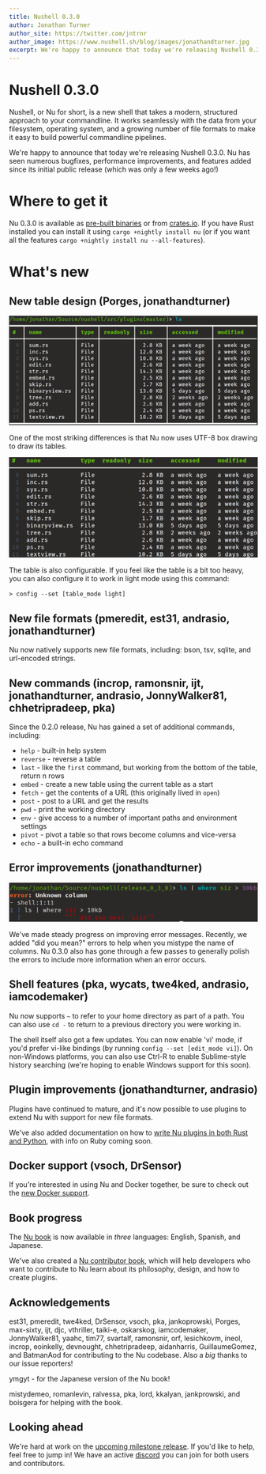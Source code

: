 ```yaml
---
title: Nushell 0.3.0
author: Jonathan Turner
author_site: https://twitter.com/jntrnr
author_image: https://www.nushell.sh/blog/images/jonathandturner.jpg
excerpt: We're happy to announce that today we're releasing Nushell 0.3.0. Nu has seen numerous bugfixes, performance improvements, and features added since its initial public release (which was only a few weeks ago!)
---
```


# Nushell 0.3.0

Nushell, or Nu for short, is a new shell that takes a modern, structured approach to your commandline. It works seamlessly with the data from your filesystem, operating system, and a growing number of file formats to make it easy to build powerful commandline pipelines.

We're happy to announce that today we're releasing Nushell 0.3.0. Nu has seen numerous bugfixes, performance improvements, and features added since its initial public release (which was only a few weeks ago!)

# Where to get it

Nu 0.3.0 is available as [pre-built binaries](https://github.com/nushell/nushell/releases/tag/0.3.0) or from [crates.io](https://crates.io/crates/nu). If you have Rust installed you can install it using `cargo +nightly install nu` (or if you want all the features `cargo +nightly install nu --all-features`).

# What's new

## New table design (Porges, jonathandturner)

![Table with utf8 box drawing](../assets/images/utf8_table.png)

One of the most striking differences is that Nu now uses UTF-8 box drawing to draw its tables.

![Table with utf8 box drawing in light mode](../assets/images/utf8_light_table.png)

The table is also configurable. If you feel like the table is a bit too heavy, you can also configure it to work in light mode using this command:

```
> config --set [table_mode light]
```

## New file formats (pmeredit, est31, andrasio, jonathandturner)

Nu now natively supports new file formats, including: bson, tsv, sqlite, and url-encoded strings.

## New commands (incrop, ramonsnir, ijt, jonathandturner, andrasio, JonnyWalker81, chhetripradeep, pka)

Since the 0.2.0 release, Nu has gained a set of additional commands, including:
* `help` - built-in help system
* `reverse` - reverse a table
* `last` - like the `first` command, but working from the bottom of the table, return n rows
* `embed` - create a new table using the current table as a start
* `fetch` - get the contents of a URL (this originally lived in `open`)
* `post` - post to a URL and get the results
* `pwd` - print the working directory
* `env` - give access to a number of important paths and environment settings
* `pivot` - pivot a table so that rows become columns and vice-versa
* `echo` - a built-in echo command

## Error improvements (jonathandturner)

![Improve error messages](../assets/images/did_you_mean.png)

We've made steady progress on improving error messages. Recently, we added "did you mean?" errors to help when you mistype the name of columns. Nu 0.3.0 also has gone through a few passes to generally polish the errors to include more information when an error occurs.

## Shell features (pka, wycats, twe4ked, andrasio, iamcodemaker)

Nu now supports `~` to refer to your home directory as part of a path.  You can also use `cd -` to return to a previous directory you were working in.

The shell itself also got a few updates. You can now enable 'vi' mode, if you'd prefer vi-like bindings (by running `config --set [edit_mode vi]`). On non-Windows platforms, you can also use Ctrl-R to enable Sublime-style history searching (we're hoping to enable Windows support for this soon).

## Plugin improvements (jonathandturner, andrasio)

Plugins have continued to mature, and it's now possible to use plugins to extend Nu with support for new file formats.

We've also added documentation on how to [write Nu plugins in both Rust and Python](https://github.com/nushell/contributor-book/blob/master/en/plugins.md), with info on Ruby coming soon.

## Docker support (vsoch, DrSensor)

If you're interested in using Nu and Docker together, be sure to check out the [new Docker support](https://github.com/nushell/nushell/blob/master/docs/docker.md).

## Book progress

The [Nu book](http://book.nushell.sh) is now available in *three* languages: English, Spanish, and Japanese.

We've also created a [Nu contributor book](https://github.com/nushell/contributor-book/blob/master/en/README.md), which will help developers who want to contribute to Nu learn about its philosophy, design, and how to create plugins.

## Acknowledgements

est31, pmeredit, twe4ked, DrSensor, vsoch, pka, jankoprowski, Porges, max-sixty, ijt, djc, vthriller, taiki-e, oskarskog, iamcodemaker, JonnyWalker81, yaahc, tim77, svartalf, ramonsnir, orf, lesichkovm, ineol, incrop, eoinkelly, devnought, chhetripradeep, aidanharris, GuillaumeGomez, and BatmanAod for contributing to the Nu codebase. Also a *big* thanks to our issue reporters!

ymgyt - for the Japanese version of the Nu book!

mistydemeo, romanlevin, ralvessa, pka, lord, kkalyan, jankprowski, and boisgera for helping with the book.

## Looking ahead

We're hard at work on the [upcoming milestone release](https://github.com/nushell/nushell/issues/261). If you'd like to help, feel free to jump in! We have an active [discord](https://discord.gg/NtAbbGn) you can join for both users and contributors.
